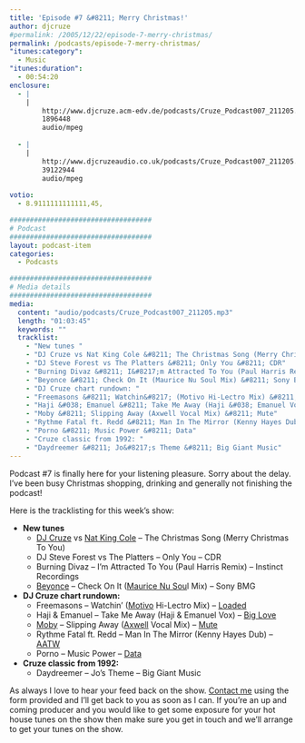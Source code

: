 ```yaml
---
title: 'Episode #7 &#8211; Merry Christmas!'
author: djcruze
#permalink: /2005/12/22/episode-7-merry-christmas/
permalink: /podcasts/episode-7-merry-christmas/
"itunes:category":
  - Music
"itunes:duration":
  - 00:54:20
enclosure:
  - |
    |
        http://www.djcruze.acm-edv.de/podcasts/Cruze_Podcast007_211205.mp3
        1896448
        audio/mpeg
        
  - |
    |
        http://www.djcruzeaudio.co.uk/podcasts/Cruze_Podcast007_211205.mp3
        39122944
        audio/mpeg
        
votio:
  - 8.9111111111111,45,

###################################
# Podcast
###################################
layout: podcast-item
categories:
  - Podcasts

###################################
# Media details
###################################
media:
  content: "audio/podcasts/Cruze_Podcast007_211205.mp3"
  length: "01:03:45"
  keywords: ""
  tracklist:
    - "New tunes "
    - "DJ Cruze vs Nat King Cole &#8211; The Christmas Song (Merry Christmas To You)"
    - "DJ Steve Forest vs The Platters &#8211; Only You &#8211; CDR"
    - "Burning Divaz &#8211; I&#8217;m Attracted To You (Paul Harris Remix) &#8211; Instinct Recordings"
    - "Beyonce &#8211; Check On It (Maurice Nu Soul Mix) &#8211; Sony BMG"
    - "DJ Cruze chart rundown: "
    - "Freemasons &#8211; Watchin&#8217; (Motivo Hi-Lectro Mix) &#8211; Loaded"
    - "Haji &#038; Emanuel &#8211; Take Me Away (Haji &#038; Emanuel Vox) &#8211; Big Love"
    - "Moby &#8211; Slipping Away (Axwell Vocal Mix) &#8211; Mute"
    - "Rythme Fatal ft. Redd &#8211; Man In The Mirror (Kenny Hayes Dub) &#8211; AATW"
    - "Porno &#8211; Music Power &#8211; Data"
    - "Cruze classic from 1992: "
    - "Daydreemer &#8211; Jo&#8217;s Theme &#8211; Big Giant Music"
---
```

Podcast #7 is finally here for your listening pleasure. Sorry about the delay. I&#8217;ve been busy Christmas shopping, drinking and generally not finishing the podcast!

Here is the tracklisting for this week&#8217;s show:

  * **New tunes** 
      * [DJ Cruze][3] vs [Nat King Cole][4] &#8211; The Christmas Song (Merry Christmas To You)
      * DJ Steve Forest vs The Platters &#8211; Only You &#8211; CDR
      * Burning Divaz &#8211; I&#8217;m Attracted To You (Paul Harris Remix) &#8211; Instinct Recordings
      * [Beyonce][5] &#8211; Check On It ([Maurice Nu Sou][6]l Mix) &#8211; Sony BMG
  * **DJ Cruze chart rundown:** 
      * Freemasons &#8211; Watchin&#8217; ([Motivo][7] Hi-Lectro Mix) &#8211; [Loaded][8]
      * Haji &#038; Emanuel &#8211; Take Me Away (Haji &#038; Emanuel Vox) &#8211; [Big Love][9]
      * [Moby][10] &#8211; Slipping Away ([Axwell][11] Vocal Mix) &#8211; [Mute][12]
      * Rythme Fatal ft. Redd &#8211; Man In The Mirror (Kenny Hayes Dub) &#8211; [AATW][13]
      * Porno &#8211; Music Power &#8211; [Data][14]
  * **Cruze classic from 1992:** 
      * Daydreemer &#8211; Jo&#8217;s Theme &#8211; Big Giant Music

As always I love to hear your feed back on the show. [Contact me][15] using the form provided and I&#8217;ll get back to you as soon as I can. If you&#8217;re an up and coming producer and you would like to get some exposure for your hot house tunes on the show then make sure you get in touch and we&#8217;ll arrange to get your tunes on the show.

 [1]: http://www.djcruzeaudio.co.uk/podcasts/Cruze_Podcast007_211205.mp3
 [2]: http://www.djcruze.co.uk/cms/podcasts/feed/rss2
 [3]: http://www.djcruze.co.uk/
 [4]: http://www.nat-king-cole.org/
 [5]: http://www.beyonceonline.com/
 [6]: http://www.mauricejoshua.com/
 [7]: http://www.motivo.it/
 [8]: http://www.loadedrecords.com/
 [9]: http://www.biglovemusic.co.uk/
 [10]: http://www.moby.com/
 [11]: http://www.axwell.co.uk/
 [12]: http://www.mute.com/
 [13]: http://www.aatw.com/
 [14]: http://www.ministryofsound.com/music/singles/
 [15]: http://www.djcruze.co.uk/cms/contact/